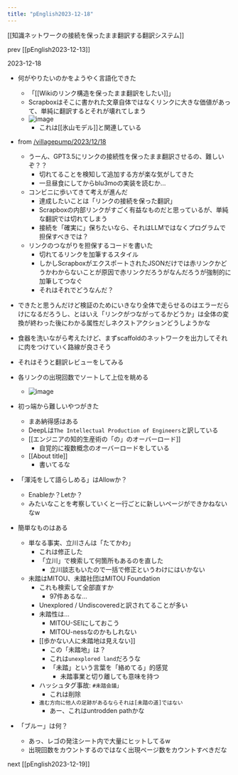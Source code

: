 ```yaml
---
title: "pEnglish2023-12-18"
---
```


[[知識ネットワークの接続を保ったまま翻訳する翻訳システム]]

prev [[pEnglish2023-12-13]]

2023-12-18
- 何がやりたいのかをようやく言語化できた
    - 「[[Wikiのリンク構造を保ったまま翻訳をしたい]]」
    - Scrapboxはそこに書かれた文章自体ではなくリンクに大きな価値があって、単純に翻訳するとそれが壊れてしまう
    - ![image](https://gyazo.com/3e0236999b22fe41b2849ba1ac8ef08a/thumb/1000)
        - これは[[氷山モデル]]と関連している
- from [/villagepump/2023/12/18](https://scrapbox.io/villagepump/2023/12/18)
    - うーん、GPT3.5にリンクの接続性を保ったまま翻訳させるの、難しいぞ？？
        - 切れてることを検知して追加する方が楽な気がしてきた
        - 一旦昼食にしてからblu3moの実装を読むか…
    - コンビニに歩いてきて考えが進んだ
        - 達成したいことは「リンクの接続を保った翻訳」
        - Scrapboxの内部リンクがすごく有益なものだと思っているが、単純な翻訳では切れてしまう
        - 接続を「確実に」保ちたいなら、それはLLMではなくプログラムで担保すべきでは？
    - リンクのつながりを担保するコードを書いた
        - 切れてるリンクを加筆するスタイル
        - しかしScrapboxがエクスポートされたJSONだけでは赤リンクかどうかわからないことが原因で赤リンクだろうがなんだろうが強制的に加筆してつなぐ
        - それはそれでどうなんだ？
- できたと思うんだけど検証のためにいきなり全体で走らせるのはエラーだらけになるだろうし、とはいえ「リンクがつながってるかどうか」は全体の変換が終わった後にわかる属性だしネクストアクションどうしようかな
- 食器を洗いながら考えたけど、まずscaffoldのネットワークを出力してそれに肉をつけていく路線が良さそう

- それはそうと翻訳レビューをしてみる
- 各リンクの出現回数でソートして上位を眺める
    - ![image](https://gyazo.com/30f10ce313b0acc1258457463cd25e37/thumb/1000)
- 初っ端から難しいやつがきた
    - まあ納得感はある
    - DeepLは`The Intellectual Production of Engineers`と訳している
    - [[エンジニアの知的生産術の「の」のオーバーロード]]
        - 自覚的に複数概念のオーバーロードをしている
    - [[About title]]
        - 書いてるな
- 「渾沌をして語らしめる」はAllowか？
    - Enableか？Letか？
    - みたいなことを考察していくと一行ごとに新しいページができかねないなw
- 簡単なものはある
    - 単なる事実、立川さんは「たてかわ」
        - これは修正した
        - 「立川」で検索して何箇所もあるのを直した
            - 立川談志もいたので一括で修正というわけにはいかない
    - 未踏はMITOU、未踏社団はMITOU Foundation
        - これも検索して全部直すか
            - 97件あるな…
        - Unexplored / Undiscoveredと訳されてることが多い
        - 未踏性は...
            - MITOU-SEIにしておこう
            - MITOU-nessなのかもしれない
        - [[歩かない人に未踏地は見えない]]
            - この「未踏地」は？
            - これは`unexplored land`だろうな
            - 「未踏」という言葉を「絡めてる」的感覚
                - 未踏事業と切り離しても意味を持つ
        - ハッシュタグ事故: `#未踏会議」`
            - これは削除
        - `進む方向に他人の足跡があるならそれは[未踏の道]ではない`
            - あー、これはuntrodden pathかな
- 「ブルー」は何？
    - あっ、レゴの発注シート内で大量にヒットしてるw
    - 出現回数をカウントするのではなく出現ページ数をカウントすべきだな

next [[pEnglish2023-12-19]]
